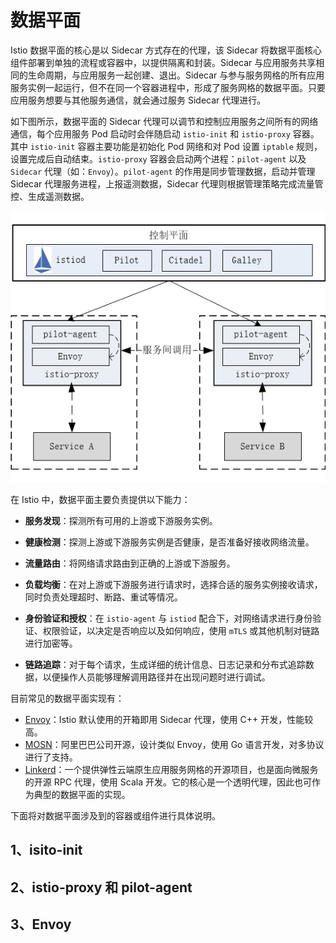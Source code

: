 # 数据平面

Istio 数据平面的核心是以 Sidecar 方式存在的代理，该 Sidecar 将数据平面核心组件部署到单独的流程或容器中，以提供隔离和封装。Sidecar 与应用服务共享相同的生命周期，与应用服务一起创建、退出。Sidecar 与参与服务网格的所有应用服务实例一起运行，但不在同一个容器进程中，形成了服务网格的数据平面。只要应用服务想要与其他服务通信，就会通过服务 Sidecar 代理进行。

如下图所示，数据平面的 Sidecar 代理可以调节和控制应用服务之间所有的网络通信，每个应用服务 Pod 启动时会伴随启动 `istio-init` 和 `istio-proxy` 容器。其中 `istio-init` 容器主要功能是初始化 Pod 网络和对 Pod 设置 `iptable` 规则，设置完成后自动结束。`istio-proxy` 容器会启动两个进程：`pilot-agent` 以及 `Sidecar` 代理（如：`Envoy`）。`pilot-agent` 的作用是同步管理数据，启动并管理 Sidecar 代理服务进程，上报遥测数据，Sidecar 代理则根据管理策略完成流量管控、生成遥测数据。

![Istio数据平面架构图](istio-dataplane-architecture.png)

在 Istio 中，数据平面主要负责提供以下能力：

- **服务发现**：探测所有可用的上游或下游服务实例。

- **健康检测**：探测上游或下游服务实例是否健康，是否准备好接收网络流量。

- **流量路由**：将网络请求路由到正确的上游或下游服务。

- **负载均衡**：在对上游或下游服务进行请求时，选择合适的服务实例接收请求，同时负责处理超时、断路、重试等情况。

- **身份验证和授权**：在 `istio-agent` 与 `istiod` 配合下，对网络请求进行身份验证、权限验证，以决定是否响应以及如何响应，使用 `mTLS` 或其他机制对链路进行加密等。

- **链路追踪**：对于每个请求，生成详细的统计信息、日志记录和分布式追踪数据，以便操作人员能够理解调用路径并在出现问题时进行调试。

目前常见的数据平面实现有：

- [Envoy](https://www.envoyproxy.io/docs/envoy/latest/)：Istio 默认使用的开箱即用 Sidecar 代理，使用 C++ 开发，性能较高。
- [MOSN](https://mosn.io/)：阿里巴巴公司开源，设计类似 Envoy，使用 Go 语言开发，对多协议进行了支持。
- [Linkerd](https://linkerd.io/)：一个提供弹性云端原生应用服务网格的开源项目，也是面向微服务的开源 RPC 代理，使用 Scala 开发。它的核心是一个透明代理，因此也可作为典型的数据平面的实现。

下面将对数据平面涉及到的容器或组件进行具体说明。

## 1、isito-init

## 2、istio-proxy 和 pilot-agent

## 3、Envoy
